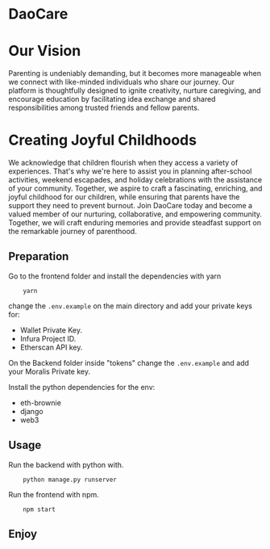 #  DaoCare

# Our Vision
Parenting is undeniably demanding, but it becomes more manageable when we connect with like-minded individuals who share our journey. Our platform is thoughtfully designed to ignite creativity, nurture caregiving, and encourage education by facilitating idea exchange and shared responsibilities among trusted friends and fellow parents.
# Creating Joyful Childhoods
We acknowledge that children flourish when they access a variety of experiences. That's why we're here to assist you in planning after-school activities, weekend escapades, and holiday celebrations with the assistance of your community. Together, we aspire to craft a fascinating, enriching, and joyful childhood for our children, while ensuring that parents have the support they need to prevent burnout.
Join DaoCare today and become a valued member of our nurturing, collaborative, and empowering community. Together, we will craft enduring memories and provide steadfast support on the remarkable journey of parenthood.

## Preparation

Go to the frontend folder and install the dependencies with yarn
```shell
    yarn
```

change the `.env.example` on the main directory and add your private keys for:
- Wallet Private Key.
- Infura Project ID.
- Etherscan API key.

On the Backend folder inside "tokens" change the `.env.example` and add your Moralis Private key.

Install the python dependencies for the env:
- eth-brownie
- django
- web3

## Usage
Run the backend with python with.

```shell
    python manage.py runserver
```
Run the frontend with npm.

```shell
    npm start
```

## Enjoy
